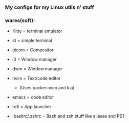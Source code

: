 ### My configs for my Linux utils n' stuff
### wares(soft):
* Kitty = terminal emulator

* st = simple terminal

* picom = Compositor

* i3 = Window manager

* dwm = Window manager

* nvim = Text/code editor
    * (Uses packer.nvim and lua)

* emacs = code editor

* rofi = App launcher

* .bashrc/.zshrc = Bash and zsh stuff like aliases and PS1
